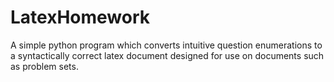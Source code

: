 LatexHomework
=============

A simple python program which converts intuitive question enumerations to a syntactically correct latex document designed for use on documents such as problem sets.
